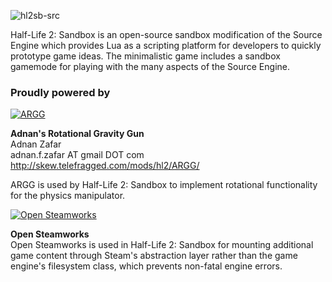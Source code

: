 ![hl2sb-src](http://hl2sb.googlecode.com/files/Half-Life%202%20Sandbox%20Title%20Logo%2048%20pt.png "hl2sb-src")

Half-Life 2: Sandbox is an open-source sandbox modification of the Source Engine which provides Lua as a scripting platform for developers to quickly prototype game ideas. The minimalistic game includes a sandbox gamemode for playing with the many aspects of the Source Engine.

### Proudly powered by

[![ARGG](http://media.moddb.com/images/downloads/1/6/5011/profile.jpg "ARGG")](http://skew.telefragged.com/mods/hl2/ARGG)

**Adnan's Rotational Gravity Gun**  
Adnan Zafar  
adnan.f.zafar AT gmail DOT com  
http://skew.telefragged.com/mods/hl2/ARGG/  

ARGG is used by Half-Life 2: Sandbox to implement rotational functionality for the physics manipulator.

[![Open Steamworks](http://hl2sb-src.googlecode.com/files/opensteamworks_logo2.png "Open Steamworks")](http://opensteamworks.org/)

**Open Steamworks**  
Open Steamworks is used in Half-Life 2: Sandbox for mounting additional game content through Steam's abstraction layer rather than the game engine's filesystem class, which prevents non-fatal engine errors.
